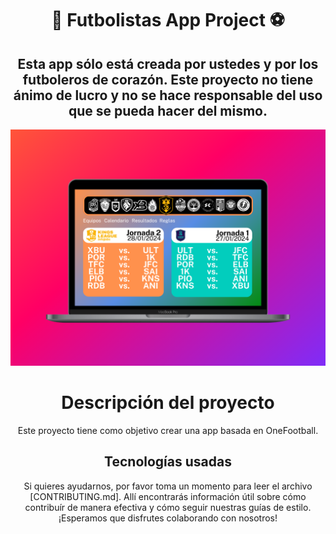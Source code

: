<div align="center">
<h1>👑 Futbolistas App Project ⚽️</h1>
<h2>Esta app sólo está creada por ustedes y por los futboleros de corazón. Este proyecto no tiene ánimo de lucro y no se hace responsable del uso que se pueda hacer del mismo.</h2>
  
![Mockup API Web](13shots_so.png)

# Descripción del proyecto

Este proyecto tiene como objetivo crear una app basada en OneFootball.

## Tecnologías usadas

Si quieres ayudarnos, por favor toma un momento para leer el archivo [CONTRIBUTING.md]. Allí encontrarás información útil sobre cómo contribuír de manera efectiva y cómo seguir nuestras guías de estilo. ¡Esperamos que disfrutes colaborando con nosotros!
